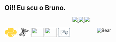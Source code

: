 ## Oi!! Eu sou o Bruno.
<div>
  <a href="https://github.com/brSiqueira">
    <div align="center">
      <img height="160em" src="https://github-readme-stats.vercel.app/api?username=brsiqueira&show_icons=true&theme=vue-dark&include_all_commits=true&count_private=true&hide_border=true"/>
      <img height="160em" src="https://github-readme-stats.vercel.app/api/top-langs/?username=brsiqueira&langs_count=16&theme=vue-dark&hide_border=true"/>
      <img height="160em" src="https://github-readme-stats.vercel.app/api/top-langs/?username=ZemaTi&langs_count=16&theme=vue-dark&hide_border=true"/>
    </div>
</div>    
 
<div style="display: inline_block"><br>
  <img align="center" height="30" width="40" src="https://raw.githubusercontent.com/devicons/devicon/master/icons/python/python-plain.svg">
  <img align="center" height="30" width="40" src="https://raw.githubusercontent.com/devicons/devicon/master/icons/microsoftsqlserver/microsoftsqlserver-plain.svg">
  <img align="center" height="30" width="40" src="https://www.bizone.co.th/application/files/1715/6345/2458/bism-normalizer.svg">
  <img align="center" height="30" width="40" src="https://upload.wikimedia.org/wikipedia/commons/c/cf/New_Power_BI_Logo.svg">
  <img align="center" height="30" width="40" src="https://raw.githubusercontent.com/devicons/devicon/master/icons/photoshop/photoshop-line.svg">
    <img align="right" width="200" alt="Bear" src="https://mir-s3-cdn-cf.behance.net/project_modules/max_1200/095027112428727.601419661d56d.gif">
</div>

##
